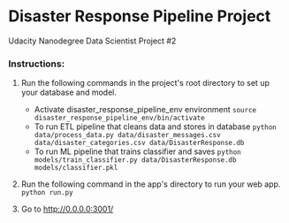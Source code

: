 # Disaster Response Pipeline Project
Udacity Nanodegree Data Scientist Project #2

### Instructions:
1. Run the following commands in the project's root directory to set up your database and model.
    - Activate disaster_response_pipeline_env environment
        `source disaster_response_pipeline_env/bin/activate`
    - To run ETL pipeline that cleans data and stores in database
        `python data/process_data.py data/disaster_messages.csv data/disaster_categories.csv data/DisasterResponse.db`
    - To run ML pipeline that trains classifier and saves
        `python models/train_classifier.py data/DisasterResponse.db models/classifier.pkl`

2. Run the following command in the app's directory to run your web app.
    `python run.py`

3. Go to http://0.0.0.0:3001/
